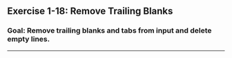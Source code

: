 
## Exercise 1-18: Remove Trailing Blanks  
### Goal: Remove trailing blanks and tabs from input and delete empty lines.

---
